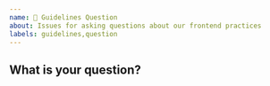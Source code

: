 ```yaml
---
name: 🤔 Guidelines Question
about: Issues for asking questions about our frontend practices
labels: guidelines,question
---
```


<!--

Before posting a question, have you used the issue search functionality?

-->

## What is your question?
